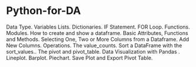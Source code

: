 # Python-for-DA
Data Type. Variables Lists. Dictionaries. IF Statement.
FOR Loop. Functions. Modules. How to create and show a dataframe. 
Basic Attributes, Functions and Methods. 
Selecting One, Two or More Columns from a Dataframe. Add New Columns. Operations. 
The value_counts. 
Sort a DataFrame with the sort_values.. The pivot and pivot_table. 
Data Visualization with Pandas . Lineplot. 
Barplot. Piechart. Save Plot and Export Pivot Table.
